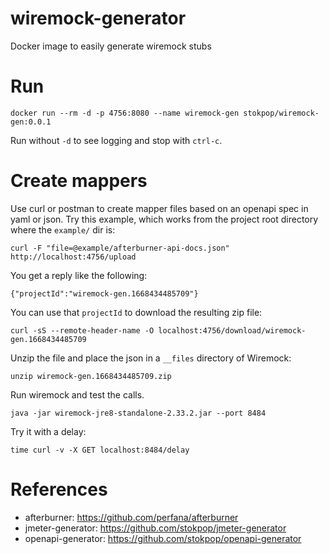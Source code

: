 # wiremock-generator
Docker image to easily generate wiremock stubs

# Run

    docker run --rm -d -p 4756:8080 --name wiremock-gen stokpop/wiremock-gen:0.0.1

Run without `-d` to see logging and stop with `ctrl-c`.

# Create mappers

Use curl or postman to create mapper files based on an openapi spec in yaml or json.
Try this example, which works from the project root directory where the `example/` dir is:

    curl -F "file=@example/afterburner-api-docs.json" http://localhost:4756/upload

You get a reply like the following:

    {"projectId":"wiremock-gen.1668434485709"}
    
You can use that `projectId` to download the resulting zip file:

    curl -sS --remote-header-name -O localhost:4756/download/wiremock-gen.1668434485709

Unzip the file and place the json in a `__files` directory of Wiremock:

    unzip wiremock-gen.1668434485709.zip

Run wiremock and test the calls.

    java -jar wiremock-jre8-standalone-2.33.2.jar --port 8484

Try it with a delay:

    time curl -v -X GET localhost:8484/delay

# References

* afterburner: https://github.com/perfana/afterburner
* jmeter-generator: https://github.com/stokpop/jmeter-generator
* openapi-generator: https://github.com/stokpop/openapi-generator

